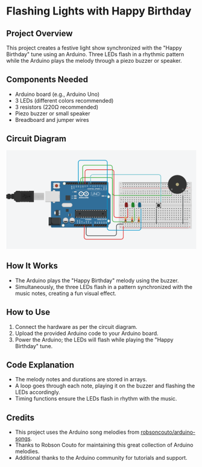 # Flashing Lights with Happy Birthday

## Project Overview  
This project creates a festive light show synchronized with the "Happy Birthday" tune using an Arduino. Three LEDs flash in a rhythmic pattern while the Arduino plays the melody through a piezo buzzer or speaker.

## Components Needed  
- Arduino board (e.g., Arduino Uno)  
- 3 LEDs (different colors recommended)  
- 3 resistors (220Ω recommended)  
- Piezo buzzer or small speaker  
- Breadboard and jumper wires  

## Circuit Diagram  

![Circuit Diagram](project2_circuit.png)  

## How It Works  
- The Arduino plays the "Happy Birthday" melody using the buzzer.  
- Simultaneously, the three LEDs flash in a pattern synchronized with the music notes, creating a fun visual effect.

## How to Use  
1. Connect the hardware as per the circuit diagram.  
2. Upload the provided Arduino code to your Arduino board.  
3. Power the Arduino; the LEDs will flash while playing the "Happy Birthday" tune.  

## Code Explanation  
- The melody notes and durations are stored in arrays.  
- A loop goes through each note, playing it on the buzzer and flashing the LEDs accordingly.  
- Timing functions ensure the LEDs flash in rhythm with the music.  

## Credits

- This project uses the Arduino song melodies from [robsoncouto/arduino-songs](https://github.com/robsoncouto/arduino-songs).  
- Thanks to Robson Couto for maintaining this great collection of Arduino melodies.  
- Additional thanks to the Arduino community for tutorials and support.


